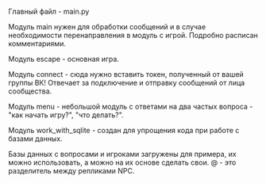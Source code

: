 Главный файл - main.py

Модуль main нужен для обработки сообщений и в случае необходимости перенаправления в модуль с игрой. Подробно расписан комментариями.

Модуль escape - основная игра.

Модуль connect - сюда нужно вставить токен, полученный от вашей группы ВК! Отвечает за подключение и отправку сообщений от лица сообщества.

Модуль menu - небольшой модуль с ответами на два частых вопроса - "как начать игру?", "что делать?".

Модуль work_with_sqlite - создан для упрощения кода при работе с базами данных.

Базы данных с вопросами и игроками загружены для примера, их можно использовать, а можно на их основе сделать свои.
@ - это разделитель между репликами NPC. 
